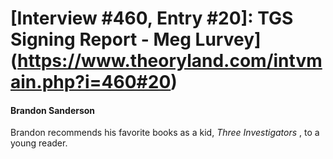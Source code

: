 # [Interview #460, Entry #20]: TGS Signing Report - Meg Lurvey](https://www.theoryland.com/intvmain.php?i=460#20)

#### Brandon Sanderson

Brandon recommends his favorite books as a kid,
*Three Investigators*
, to a young reader.

